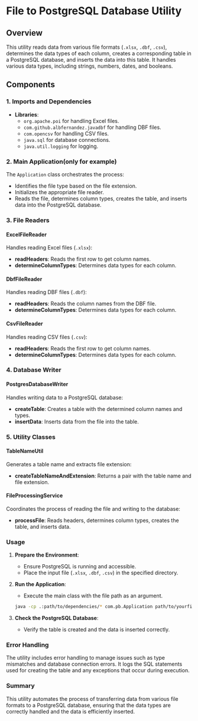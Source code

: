 # File to PostgreSQL Database Utility

## Overview

This utility reads data from various file formats (`.xlsx`, `.dbf`, `.csv`), determines the data types of each column, creates a corresponding table in a PostgreSQL database, and inserts the data into this table. It handles various data types, including strings, numbers, dates, and booleans.

## Components

### 1. Imports and Dependencies

- **Libraries**:
    - `org.apache.poi` for handling Excel files.
    - `com.github.albfernandez.javadbf` for handling DBF files.
    - `com.opencsv` for handling CSV files.
    - `java.sql` for database connections.
    - `java.util.logging` for logging.

### 2. Main Application(only for example)

The `Application` class orchestrates the process:
- Identifies the file type based on the file extension.
- Initializes the appropriate file reader.
- Reads the file, determines column types, creates the table, and inserts data into the PostgreSQL database.

### 3. File Readers

#### ExcelFileReader
Handles reading Excel files (`.xlsx`):
- **readHeaders**: Reads the first row to get column names.
- **determineColumnTypes**: Determines data types for each column.

#### DbfFileReader
Handles reading DBF files (`.dbf`):
- **readHeaders**: Reads the column names from the DBF file.
- **determineColumnTypes**: Determines data types for each column.

#### CsvFileReader
Handles reading CSV files (`.csv`):
- **readHeaders**: Reads the first row to get column names.
- **determineColumnTypes**: Determines data types for each column.

### 4. Database Writer

#### PostgresDatabaseWriter
Handles writing data to a PostgreSQL database:
- **createTable**: Creates a table with the determined column names and types.
- **insertData**: Inserts data from the file into the table.

### 5. Utility Classes

#### TableNameUtil
Generates a table name and extracts file extension:
- **createTableNameAndExtension**: Returns a pair with the table name and file extension.

#### FileProcessingService
Coordinates the process of reading the file and writing to the database:
- **processFile**: Reads headers, determines column types, creates the table, and inserts data.

### Usage

1. **Prepare the Environment**:
    - Ensure PostgreSQL is running and accessible.
    - Place the input file (`.xlsx`, `.dbf`, `.csv`) in the specified directory.

2. **Run the Application**:
    - Execute the main class with the file path as an argument.

   ```sh
   java -cp .:path/to/dependencies/* com.pb.Application path/to/yourfile.xlsx
   ```

3. **Check the PostgreSQL Database**:
    - Verify the table is created and the data is inserted correctly.

### Error Handling

The utility includes error handling to manage issues such as type mismatches and database connection errors. It logs the SQL statements used for creating the table and any exceptions that occur during execution.

### Summary

This utility automates the process of transferring data from various file formats to a PostgreSQL database, ensuring that the data types are correctly handled and the data is efficiently inserted.